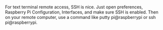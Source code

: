 For text terminal remote access, SSH is nice.  Just open preferences, Raspberry Pi Configuration, Interfaces, and make sure SSH is enabled.  Then on your remote computer, use a command like putty pi@raspberrypi or ssh pi@raspberrypi.
